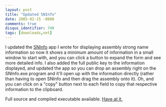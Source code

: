 ```yaml
---
layout: post
title: "Updated SNInfo"
date: 2005-02-15 -0800
comments: true
disqus_identifier: 749
tags: [downloads,net]
---
```

I updated the
[SNInfo](/archive/2005/02/07/sninfo-strong-naming-info-for-.net-assemblies.aspx)
app I wrote for displaying assembly strong name information so now it
shows a minimum amount of information in a small window to start with,
and you can click a button to expand the form and see more detailed
info. I also added the full public key to the information displayed, and
updated the app so you can drop an assembly right on the SNInfo.exe
program and it'll open up with the information directly (rather than
having to open SNInfo and then drag the assembly onto it). Oh, and you
can click on a "copy" button next to each field to copy that respective
information to the clipboard.

 Full source and compiled executable available. [Have at
it.](/archive/2005/02/07/sninfo-strong-naming-info-for-.net-assemblies.aspx)
